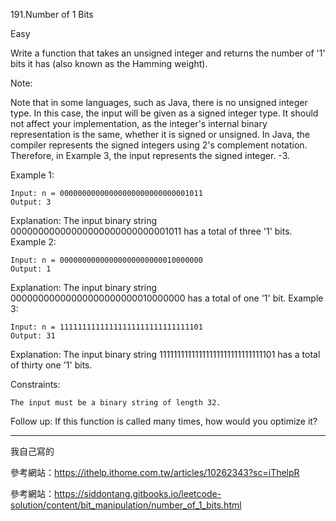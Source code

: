 

191.Number of 1 Bits

Easy

Write a function that takes an unsigned integer and returns the number of '1' bits it has (also known as the Hamming weight).

Note:

Note that in some languages, such as Java, there is no unsigned integer type. In this case, the input will be given as a signed integer type. It should not affect your implementation, as the integer's internal binary representation is the same, whether it is signed or unsigned.
In Java, the compiler represents the signed integers using 2's complement notation. Therefore, in Example 3, the input represents the signed integer. -3.
 

Example 1:
``` 
Input: n = 00000000000000000000000000001011
Output: 3
``` 
Explanation: The input binary string 00000000000000000000000000001011 has a total of three '1' bits.
Example 2:
``` 
Input: n = 00000000000000000000000010000000
Output: 1
``` 
Explanation: The input binary string 00000000000000000000000010000000 has a total of one '1' bit.
Example 3:
``` 
Input: n = 11111111111111111111111111111101
Output: 31
``` 
Explanation: The input binary string 11111111111111111111111111111101 has a total of thirty one '1' bits.
 

Constraints:
``` 
The input must be a binary string of length 32.
```  

Follow up: If this function is called many times, how would you optimize it?



__________________________________________________________
我自己寫的



參考網站：https://ithelp.ithome.com.tw/articles/10262343?sc=iThelpR


參考網站：https://siddontang.gitbooks.io/leetcode-solution/content/bit_manipulation/number_of_1_bits.html
